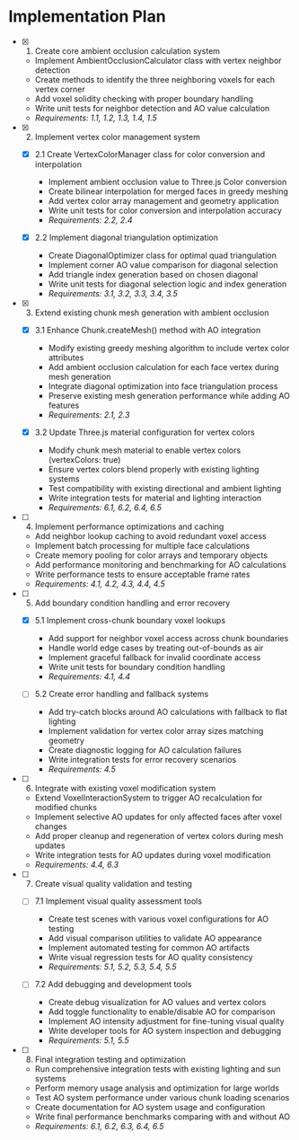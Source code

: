 # Implementation Plan

- [x] 1. Create core ambient occlusion calculation system





  - Implement AmbientOcclusionCalculator class with vertex neighbor detection
  - Create methods to identify the three neighboring voxels for each vertex corner
  - Add voxel solidity checking with proper boundary handling
  - Write unit tests for neighbor detection and AO value calculation
  - _Requirements: 1.1, 1.2, 1.3, 1.4, 1.5_

- [x] 2. Implement vertex color management system




  - [x] 2.1 Create VertexColorManager class for color conversion and interpolation


    - Implement ambient occlusion value to Three.js Color conversion
    - Create bilinear interpolation for merged faces in greedy meshing
    - Add vertex color array management and geometry application
    - Write unit tests for color conversion and interpolation accuracy
    - _Requirements: 2.2, 2.4_

  - [x] 2.2 Implement diagonal triangulation optimization


    - Create DiagonalOptimizer class for optimal quad triangulation
    - Implement corner AO value comparison for diagonal selection
    - Add triangle index generation based on chosen diagonal
    - Write unit tests for diagonal selection logic and index generation
    - _Requirements: 3.1, 3.2, 3.3, 3.4, 3.5_

- [x] 3. Extend existing chunk mesh generation with ambient occlusion





  - [x] 3.1 Enhance Chunk.createMesh() method with AO integration


    - Modify existing greedy meshing algorithm to include vertex color attributes
    - Add ambient occlusion calculation for each face vertex during mesh generation
    - Integrate diagonal optimization into face triangulation process
    - Preserve existing mesh generation performance while adding AO features
    - _Requirements: 2.1, 2.3_

  - [x] 3.2 Update Three.js material configuration for vertex colors


    - Modify chunk mesh material to enable vertex colors (vertexColors: true)
    - Ensure vertex colors blend properly with existing lighting systems
    - Test compatibility with existing directional and ambient lighting
    - Write integration tests for material and lighting interaction
    - _Requirements: 6.1, 6.2, 6.4, 6.5_

- [ ] 4. Implement performance optimizations and caching
  - Add neighbor lookup caching to avoid redundant voxel access
  - Implement batch processing for multiple face calculations
  - Create memory pooling for color arrays and temporary objects
  - Add performance monitoring and benchmarking for AO calculations
  - Write performance tests to ensure acceptable frame rates
  - _Requirements: 4.1, 4.2, 4.3, 4.4, 4.5_

- [ ] 5. Add boundary condition handling and error recovery
  - [x] 5.1 Implement cross-chunk boundary voxel lookups













    - Add support for neighbor voxel access across chunk boundaries
    - Handle world edge cases by treating out-of-bounds as air
    - Implement graceful fallback for invalid coordinate access
    - Write unit tests for boundary condition handling
    - _Requirements: 4.1, 4.4_

  - [ ] 5.2 Create error handling and fallback systems
    - Add try-catch blocks around AO calculations with fallback to flat lighting
    - Implement validation for vertex color array sizes matching geometry
    - Create diagnostic logging for AO calculation failures
    - Write integration tests for error recovery scenarios
    - _Requirements: 4.5_

- [ ] 6. Integrate with existing voxel modification system
  - Extend VoxelInteractionSystem to trigger AO recalculation for modified chunks
  - Implement selective AO updates for only affected faces after voxel changes
  - Add proper cleanup and regeneration of vertex colors during mesh updates
  - Write integration tests for AO updates during voxel modification
  - _Requirements: 4.4, 6.3_

- [ ] 7. Create visual quality validation and testing
  - [ ] 7.1 Implement visual quality assessment tools
    - Create test scenes with various voxel configurations for AO testing
    - Add visual comparison utilities to validate AO appearance
    - Implement automated testing for common AO artifacts
    - Write visual regression tests for AO quality consistency
    - _Requirements: 5.1, 5.2, 5.3, 5.4, 5.5_

  - [ ] 7.2 Add debugging and development tools
    - Create debug visualization for AO values and vertex colors
    - Add toggle functionality to enable/disable AO for comparison
    - Implement AO intensity adjustment for fine-tuning visual quality
    - Write developer tools for AO system inspection and debugging
    - _Requirements: 5.1, 5.5_

- [ ] 8. Final integration testing and optimization
  - Run comprehensive integration tests with existing lighting and sun systems
  - Perform memory usage analysis and optimization for large worlds
  - Test AO system performance under various chunk loading scenarios
  - Create documentation for AO system usage and configuration
  - Write final performance benchmarks comparing with and without AO
  - _Requirements: 6.1, 6.2, 6.3, 6.4, 6.5_